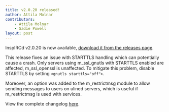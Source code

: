 ```yaml
---
title: v2.0.20 released!
author: Attila Molnar
contributors: 
    - Attila Molnar
    - Sadie Powell 
layout: post
---
```


InspIRCd v2.0.20 is now available, [download it from the releases page](https://github.com/inspircd/inspircd/releases/tag/v2.0.20).


This release fixes an issue with STARTTLS handling which can potentially cause a crash. Only servers using m_ssl_gnutls with STARTTLS enabled are affected, m_ssl_openssl is unaffected. To mitigate this problem, disable STARTTLS by setting `<gnutls starttls="off">`.

<!--more-->

Moreover, an option was added to the m_restrictmsg module to allow sending messages to users on ulined servers, which is useful if m_restrictmsg is used with services.

View the complete changelog [here](https://github.com/inspircd/inspircd/compare/v2.0.19...v2.0.20).
